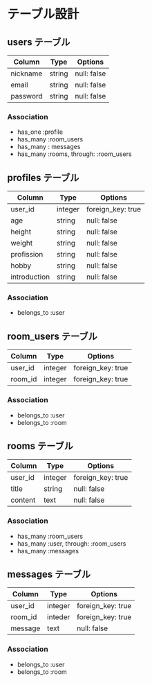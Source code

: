 # テーブル設計

## users テーブル

| Column           | Type   | Options     |
| ---------------- | ------ | ----------- |
| nickname         | string | null: false |
| email            | string | null: false |
| password         | string | null: false |

### Association

- has_one :profile
- has_many :room_users
- has_many : messages
- has_many :rooms, through: :room_users


## profiles テーブル

| Column          | Type    | Options           |
| ----------------| ------- | ----------------- |
| user_id         | integer | foreign_key: true |
| age             | string  | null: false       |
| height          | string  | null: false       |
| weight          | string  | null: false       |
| profission      | string  | null: false       |
| hobby           | string  | null: false       |
| introduction    | string  | null: false       |

### Association

- belongs_to :user


## room_users テーブル

| Column   | Type    | Options           |
| ---------| ------- | ----------------- |
| user_id  | integer | foreign_key: true |
| room_id  | integer | foreign_key: true |

### Association

- belongs_to :user
- belongs_to :room


## rooms テーブル

| Column  | Type    | Options           |
| --------| ------- | ----------------- |
| user_id | integer | foreign_key: true |
| title   | string  | null: false       |
| content | text    | null: false       |

### Association

- has_many :room_users
- has_many :user, through: :room_users
- has_many :messages


## messages テーブル

| Column  | Type    | Options           |
| --------| ------- | ----------------- |
| user_id | integer | foreign_key: true |
| room_id | inteder | foreign_key: true |
| message | text    | null: false       |

### Association

- belongs_to :user
- belongs_to :room

